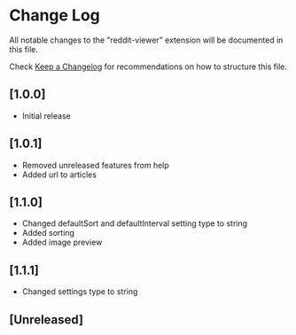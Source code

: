 # Change Log

All notable changes to the "reddit-viewer" extension will be documented in this file.

Check [Keep a Changelog](http://keepachangelog.com/) for recommendations on how to structure this file.

## [1.0.0]

- Initial release

## [1.0.1]

- Removed unreleased features from help
- Added url to articles

## [1.1.0]

- Changed defaultSort and defaultInterval setting type to string
- Added sorting
- Added image preview

## [1.1.1]

- Changed settings type to string

## [Unreleased]